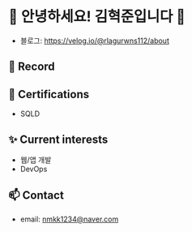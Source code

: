 # 👋 안녕하세요! 김혁준입니다 👋

- 블로그: https://velog.io/@rlagurwns112/about

## 🚀 Record

## 📜 Certifications
- SQLD

## ✨ Current interests

- 웹/앱 개발
- DevOps

## 📫 Contact

- email: nmkk1234@naver.com

